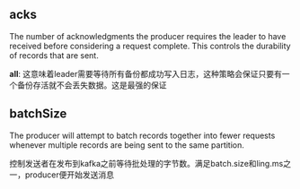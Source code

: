 ## acks

The number of acknowledgments the producer requires the leader to have received before considering a request complete. This controls the  durability of records that are sent.

**all**: 这意味着leader需要等待所有备份都成功写入日志，这种策略会保证只要有一个备份存活就不会丢失数据。这是最强的保证

## batchSize

The producer will attempt to batch records together into fewer requests whenever multiple records are being sent to the same partition.

控制发送者在发布到kafka之前等待批处理的字节数。满足batch.size和ling.ms之一，producer便开始发送消息
